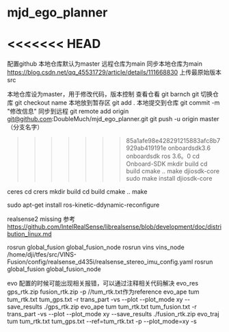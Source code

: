 # mjd_ego_planner


<<<<<<< HEAD
=======
配置github
本地仓库默认为master
远程仓库为main
同步本地仓库为main
https://blog.csdn.net/qq_45531729/article/details/111668830
上传最原始版本src

本地仓库设为master，用于修改代码，版本控制
查看仓看
git barnch git
切换仓库
git checkout name
本地放到暂存区
git add .
本地提交到仓库
git commit -m "修改信息"
同步到远程
git remote add origin git@github.com:DoubleMuch/mjd_ego_planner.git
git push -u origin master（分支名字）



>>>>>>> 85a1afe98e428291215883afc8b7929ab419191e
onboardsdk3.6
onboardsdk ros 3.6。0
cd Onboard-SDK 
mkdir build
cd build
cmake ..
make djiosdk-core
sudo make install djiosdk-core


ceres 
cd crers
    mkdir build
    cd build
    cmake ..
    make 


sudo apt-get install ros-kinetic-ddynamic-reconfigure


realsense2 missing
参考
https://github.com/IntelRealSense/librealsense/blob/development/doc/distribution_linux.md


rosrun global_fusion global_fusion_node 
rosrun vins vins_node /home/dji/tfes/src/VINS-Fusion/config/realsense_d435i/realsense_stereo_imu_config.yaml
rosrun global_fusion global_fusion_node 


evo 
配置的时候可能出现相关报错，可以通过注释相关代码解决
evo_res gps_rtk.zip fusion_rtk.zip  -p
//tum_rtk.txt作为reference
evo_ape tum tum_rtk.txt  tum_gps.txt   -r trans_part -vs --plot --plot_mode xy --save_results ./gps_rtk.zip
evo_ape tum tum_rtk.txt  tum_fusion.txt   -r trans_part -vs --plot --plot_mode xy --save_results ./fusion_rtk.zip
evo_traj tum tum_rtk.txt tum_gps.txt --ref=tum_rtk.txt -p --plot_mode=xy -s



